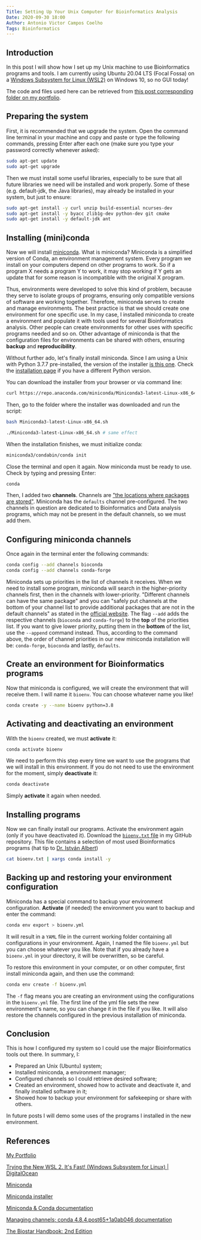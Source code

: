 ```yaml
---
Title: Setting Up Your Unix Computer for Bioinformatics Analysis
Date: 2020-09-30 18:00
Author: Antonio Victor Campos Coelho
Tags: Bioinformatics
---
```


## Introduction

In this post I will show how I set up my Unix machine to use Bioinformatics programs and tools. I am currently using Ubuntu 20.04 LTS (Focal Fossa) on a [Windows Subsystem for Linux (WSL2)](https://www.digitalocean.com/community/posts/trying-the-new-wsl-2-its-fast-windows-subsystem-for-linux) on Windows 10, so no GUI today!

The code and files used here can be retrieved from [this post corresponding folder on my portfolio](https://github.com/antoniocampos13/portfolio/tree/master/Unix/2020-09-30_Setting%20Up%20Your%20Unix%20Computer%20for%20Bioinformatics%20Analysis).

## Preparing the system

First, it is recommended that we upgrade the system. Open the command line terminal in your machine and copy and paste or type the following commands, pressing Enter after each one (make sure you type your password correctly whenever asked):

```bash
sudo apt-get update
sudo apt-get upgrade
```

Then we must install some useful libraries, especially to be sure that all future libraries we need will be installed and work properly. Some of these (e.g. default-jdk, the Java libraries), may already be installed in your system, but just to ensure:

```bash
sudo apt-get install -y curl unzip build-essential ncurses-dev
sudo apt-get install -y byacc zlib1g-dev python-dev git cmake
sudo apt-get install -y default-jdk ant
```

## Installing (mini)conda

Now we will install [miniconda](https://conda.io/miniconda.html). What is miniconda? Miniconda is a simplified version of Conda, an environment management system. Every program we install on your computers depend on other programs to work. So if a program X needs a program Y to work, it may stop working if Y gets an update that for some reason is incompatible with the original X program.

Thus, environments were developed to solve this kind of problem, because they serve to isolate groups of programs, ensuring only compatible versions of software are working together. Therefore, miniconda serves to create and manage environments. The best practice is that we should create one environment for one specific use. In my case, I installed miniconda to create a environment and populate it with tools used for several Bioinformatics analysis. Other people can create environments for other uses with specific programs needed and so on. Other advantage of miniconda is that the configuration files for environments can be shared with others, ensuring **backup** and **reproducibility**.

Without further ado, let's finally install miniconda. Since I am using a Unix with Python 3.7.7 pre-installed, the version of the installer [is this one](https://repo.anaconda.com/miniconda/Miniconda3-latest-Linux-x86_64.sh). Check the [installation page](https://docs.conda.io/en/latest/miniconda.html#linux-installers) if you have a different Python version.

You can download the installer from your browser or via command line:

```bash
curl https://repo.anaconda.com/miniconda/Miniconda3-latest-Linux-x86_64.sh
```

Then, go to the folder where the installer was downloaded and run the script:

```bash
bash Miniconda3-latest-Linux-x86_64.sh

./Miniconda3-latest-Linux-x86_64.sh # same effect
```

When the installation finishes, we must initialize conda:

```bash
miniconda3/condabin/conda init
```

Close the terminal and open it again. Now miniconda must be ready to use. Check by typing and pressing Enter:

```bash
conda
```

Then, I added two **channels**. Channels are ["the locations where packages are stored"](https://docs.conda.io/projects/conda/en/latest/user-guide/tasks/manage-channels.html). Miniconda has the `defaults` channel pre-configured. The two channels in question are dedicated to Bioinformatics and Data analysis programs, which may not be present in the default channels, so we must add them.

## Configuring miniconda channels

Once again in the terminal enter the following commands:

```bash
conda config --add channels bioconda
conda config --add channels conda-forge
```

Miniconda sets up priorities in the list of channels it receives. When we need to install some program, miniconda will search in the higher-priority channels first, then in the channels with lower-priority. "Different channels can have the same package" and you can "safely put channels at the bottom of your channel list to provide additional packages that are not in the default channels" as stated in the [official website](https://docs.conda.io/projects/conda/en/latest/user-guide/tasks/manage-channels.html). The flag `--add` adds the respective channels (`bioconda` and `conda-forge`) to the **top** of the priorities list. If you want to give lower priority, putting them in the **bottom** of the list, use the `--append` command instead. Thus, according to the command above, the order of channel priorities in our new miniconda installation will be: `conda-forge`, `bioconda` and lastly, `defaults`.

## Create an environment for Bioinformatics programs

Now that miniconda is configured, we will create the environment that will receive them. I will name it `bioenv`. You can choose whatever name you like! 

```bash
conda create -y --name bioenv python=3.8
```

## Activating and deactivating an environment

With the `bioenv` created, we must **activate** it:

```bash
conda activate bioenv
```

We need to perform this step every time we want to use the programs that we will install in this environment. If you do not need to use the environment for the moment, simply **deactivate** it:

```bash
conda deactivate
```

Simply **activate** it again when needed.

## Installing programs
Now we can finally install our programs. Activate the environment again (only if you have deactivated it). Download the [`bioenv.txt` file](https://raw.githubusercontent.com/antoniocampos13/portfolio/master/Unix/2020-09-30_Setting%20Up%20Your%20Unix%20Computer%20for%20Bioinformatics%20Analysis/bioenv.txt) in my GitHub repository. This file contains a selection of most used Bioinformatics programs (hat tip to [Dr. István Albert](https://www.biostarhandbook.com/index.html))

```bash
cat bioenv.txt | xargs conda install -y
```

## Backing up and restoring your environment configuration

Miniconda has a special command to backup your environment configuration. **Activate** (if needed) the environment you want to backup and enter the command:

```bash
conda env export > bioenv.yml
```

It will result in a `YAML` file in the current working folder containing all configurations in your environment. Again, I named the file `bioenv.yml` but you can choose whatever you like. Note that if you already have a `bioenv.yml` in your directory, it will be overwritten, so be careful.

To restore this environment in your computer, or on other computer, first install miniconda again, and then use the command:

```bash
conda env create -f bioenv.yml
```

The `-f` flag means you are creating an environment using the configurations in the `bioenv.yml` file. The first line of the yml file sets the new environment's name, so you can change it in the file if you like. It will also restore the channels configured in the previous installation of miniconda.

## Conclusion

This is how I configured my system so I could use the major Bioinformatics tools out there. In summary, I:

* Prepared an Unix (Ubuntu) system;
* Installed miniconda, a environment manager;
* Configured channels so I could retrieve desired software;
* Created an environment, showed how to activate and deactivate it, and finally installed software in it;
* Showed how to backup your environment for safekeeping or share with others.

In future posts I will demo some uses of the programs I installed in the new environment.

## References

[My Portfolio](https://github.com/antoniocampos13/portfolio)

[Trying the New WSL 2. It's Fast! (Windows Subsystem for Linux) | DigitalOcean](https://www.digitalocean.com/community/posts/trying-the-new-wsl-2-its-fast-windows-subsystem-for-linux)

[Miniconda](https://conda.io/miniconda.html)

[Miniconda installer](https://repo.anaconda.com/miniconda/Miniconda3-latest-Linux-x86_64.sh)

[Miniconda & Conda documentation](https://docs.conda.io/en/latest/miniconda.html#linux-installers)

[Managing channels; conda 4.8.4.post65+1a0ab046 documentation](https://docs.conda.io/projects/conda/en/latest/user-guide/tasks/manage-channels.html)

[The Biostar Handbook: 2nd Edition](https://www.biostarhandbook.com/index.html)